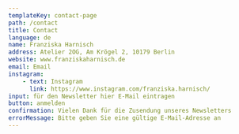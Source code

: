 ```yaml
---
templateKey: contact-page
path: /contact
title: Contact
language: de
name: Franziska Harnisch
address: Atelier 2OG, Am Krögel 2, 10179 Berlin
website: www.franziskaharnisch.de
email: Email
instagram: 
    - text: Instagram
      link: https://www.instagram.com/franziska.harnisch/
input: für den Newsletter hier E-Mail eintragen
button: anmelden
confirmation: Vielen Dank für die Zusendung unseres Newsletters
errorMessage: Bitte geben Sie eine gültige E-Mail-Adresse an
---
```

